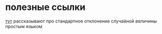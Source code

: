 # полезные ссылки
[тут](https://habr.com/ru/companies/raft/articles/857064/) рассказывают про стандартное отклонение случайной величины простым языком 
